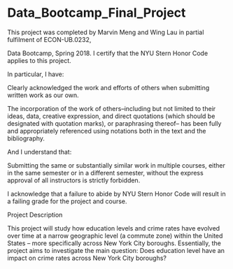 # Data_Bootcamp_Final_Project

This project was completed by Marvin Meng and Wing Lau in partial fulfilment of ECON-UB.0232,

Data Bootcamp, Spring 2018. I certify that the NYU Stern Honor Code applies to this project.

In particular, I have:

Clearly acknowledged the work and efforts of others when submitting written work as our own.

The incorporation of the work of others–including but not limited to their ideas, data, creative
expression, and direct quotations (which should be designated with quotation marks), or paraphrasing
thereof– has been fully and appropriately referenced using notations both in the text
and the bibliography.

And I understand that:

Submitting the same or substantially similar work in multiple courses, either in the same semester
or in a different semester, without the express approval of all instructors is strictly forbidden.

I acknowledge that a failure to abide by NYU Stern Honor Code will result in a failing grade for
the project and course.

Project Description

This project will study how education levels and crime rates have evolved over time at a narrow geographic level (a commute zone) within the United States – more specifically across New York City boroughs. Essentially, the project aims to investigate the main question: 
Does education level have an impact on crime rates across New York City boroughs?
